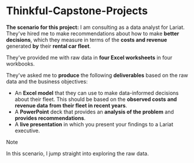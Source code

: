 # Thinkful-Capstone-Projects
**The scenario for this project:** I am consulting as a data analyst for Lariat. 
They've hired me to make recommendations about how to make **better decisions**, 
which they measure in terms of the **costs and revenue** generated **by** their **rental car fleet**.

They've provided me with raw data in **four Excel worksheets** in four workbooks.

They've asked me to **produce** the following **deliverables** based on the raw data and the business objectives:

- An **Excel model** that they can use to make data-informed decisions about their fleet. 
  This should be based on the **observed costs** **and revenue data** **from their fleet in recent years**.
- A **PowerPoint** deck that provides an **analysis of the problem** and **provides recommendations**.
- A **live presentation** in which you present your findings to a Lariat executive.

Note

In this scenario, I jump straight into exploring the raw data.

